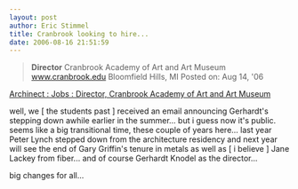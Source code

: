 ```yaml
---
layout: post
author: Eric Stimmel
title: Cranbrook looking to hire...
date: 2006-08-16 21:51:59
--- 
```



> **Director**
>  Cranbrook Academy of Art and Art Museum
>  www.cranbrook.edu
>  Bloomfield Hills, MI
>  Posted on: Aug 14, '06

[Archinect : Jobs : Director, Cranbrook Academy of Art and Art Museum][]

well, we [ the students past ] received an email announcing Gerhardt's stepping down awhile earlier in the summer... but i guess now it's public. seems like a big transitional time, these couple of years here... last year Peter Lynch stepped down from the architecture residency and next year will see the end of Gary Griffin's tenure in metals as well as [ i believe ] Jane Lackey from fiber... and of course Gerhardt Knodel as the director...

big changes for all... 

  [Archinect : Jobs : Director, Cranbrook Academy of Art and Art Museum]: http://archinect.com/jobs/description.php?id=42631_0_30_0_C

